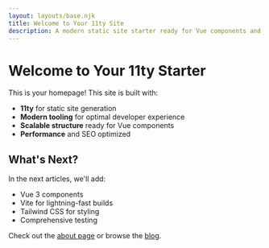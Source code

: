 ```yaml
---
layout: layouts/base.njk
title: Welcome to Your 11ty Site
description: A modern static site starter ready for Vue components and more
---
```


# Welcome to Your 11ty Starter

This is your homepage! This site is built with:

- **11ty** for static site generation
- **Modern tooling** for optimal developer experience  
- **Scalable structure** ready for Vue components
- **Performance** and SEO optimized

## What's Next?

In the next articles, we'll add:
- Vue 3 components
- Vite for lightning-fast builds
- Tailwind CSS for styling
- Comprehensive testing

Check out the [about page](/about/) or browse the [blog](/blog/).